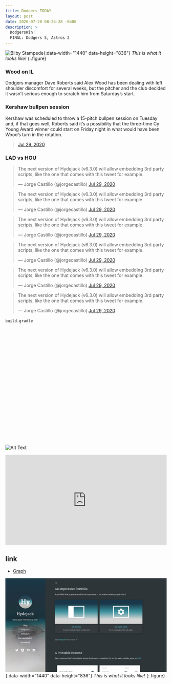 ```yaml
---
title: Dodgers TODAY
layout: post
date: 2020-07-28 08:26:28 -0400
description: >
  DodgersWin!
  FINAL: Dodgers 5, Astros 2
---
```


![Bilby Stampede](https://twitter.com/DodgerYard/status/1288331984146780161/photo/1){:data-width="1440" data-height="836"}
*This is what it looks like!*
{:.figure}

### Wood on IL
Dodgers manager Dave Roberts said Alex Wood has been dealing with left shoulder discomfort for several weeks, but the pitcher and the club decided it wasn’t serious enough to scratch him from Saturday’s start.

### Kershaw bullpen session
Kershaw was scheduled to throw a 15-pitch bullpen session on Tuesday and, if that goes well, Roberts said it’s a possibility that the three-time Cy Young Award winner could start on Friday night in what would have been Wood’s turn in the rotation.

<script async src="//platform.twitter.com/widgets.js" charset="utf-8"></script>
<blockquote class="twitter-tweet" data-lang="en">
  <a href="https://twitter.com/kengurnick/status/1288219670445613058">Jul 29, 2020</a>
</blockquote>


### LAD vs HOU  
<script async src="//platform.twitter.com/widgets.js" charset="utf-8"></script>
<blockquote class="twitter-tweet" data-lang="en">
  <p lang="en" dir="ltr">
    The next version of Hydejack (v6.3.0) will allow embedding 3rd party scripts,
    like the one that comes with this tweet for example.
  </p>
  &mdash; Jorge Castillo (@jorgecastillo)
  <a href="https://twitter.com/jorgecastillo/status/1288313344001269760">Jul 29, 2020</a>
</blockquote>

<script async src="//platform.twitter.com/widgets.js" charset="utf-8"></script>
<blockquote class="twitter-tweet" data-lang="en">
  <p lang="en" dir="ltr">
    The next version of Hydejack (v6.3.0) will allow embedding 3rd party scripts,
    like the one that comes with this tweet for example.
  </p>
  &mdash; Jorge Castillo (@jorgecastillo)
  <a href="https://twitter.com/MLBONFOX/status/1288320305425977344">Jul 29, 2020</a>
</blockquote>

<script async src="//platform.twitter.com/widgets.js" charset="utf-8"></script>
<blockquote class="twitter-tweet" data-lang="en">
  <p lang="en" dir="ltr">
    The next version of Hydejack (v6.3.0) will allow embedding 3rd party scripts,
    like the one that comes with this tweet for example.
  </p>
  &mdash; Jorge Castillo (@jorgecastillo)
  <a href="https://twitter.com/MLBONFOX/status/1288312588846149632">Jul 29, 2020</a>
</blockquote>

<script async src="//platform.twitter.com/widgets.js" charset="utf-8"></script>
<blockquote class="twitter-tweet" data-lang="en">
  <p lang="en" dir="ltr">
    The next version of Hydejack (v6.3.0) will allow embedding 3rd party scripts,
    like the one that comes with this tweet for example.
  </p>
  &mdash; Jorge Castillo (@jorgecastillo)
  <a href="https://twitter.com/MLBONFOX/status/1288311045522694146">Jul 29, 2020</a>
</blockquote>

<script async src="//platform.twitter.com/widgets.js" charset="utf-8"></script>
<blockquote class="twitter-tweet" data-lang="en">
  <p lang="en" dir="ltr">
    The next version of Hydejack (v6.3.0) will allow embedding 3rd party scripts,
    like the one that comes with this tweet for example.
  </p>
  &mdash; Jorge Castillo (@jorgecastillo)
  <a href="https://twitter.com/zachrymer/status/1288314062594433024">Jul 29, 2020</a>
</blockquote>

<script async src="//platform.twitter.com/widgets.js" charset="utf-8"></script>
<blockquote class="twitter-tweet" data-lang="en">
  <p lang="en" dir="ltr">
    The next version of Hydejack (v6.3.0) will allow embedding 3rd party scripts,
    like the one that comes with this tweet for example.
  </p>
  &mdash; Jorge Castillo (@jorgecastillo)
  <a href="https://twitter.com/darenw/status/1288310296847818753">Jul 29, 2020</a>
</blockquote>






























`build.gradle`
```























```

![Alt Text](https://media.giphy.com/media/vFKqnCdLPNOKc/giphy.gif)

<style>.embed-container { position: relative; padding-bottom: 56.25%; height: 0; overflow: hidden; max-width: 100%; } .embed-container iframe, .embed-container object, .embed-container embed { position: absolute; top: 0; left: 0; width: 100%; height: 100%; }</style><div class='embed-container'><iframe src='https://www.youtube.com/embed/5yfB8-N57xY' frameborder='0' allowfullscreen></iframe></div>

## link
* [Graph]

[Graph]: https://gmlwjd9405.github.io/2018/08/13/data-structure-graph.html

![Dark Mode](/assets/img/blog/dark-mode.jpg){:data-width="1440" data-height="836"}
*This is what it looks like!*
{:.figure}
